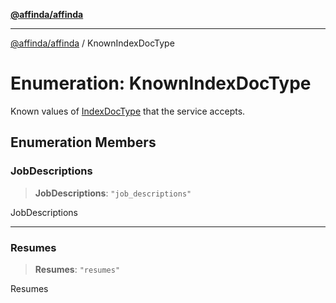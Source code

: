 [**@affinda/affinda**](../README.md)

***

[@affinda/affinda](../globals.md) / KnownIndexDocType

# Enumeration: KnownIndexDocType

Known values of [IndexDocType](../type-aliases/IndexDocType.md) that the service accepts.

## Enumeration Members

### JobDescriptions

> **JobDescriptions**: `"job_descriptions"`

JobDescriptions

***

### Resumes

> **Resumes**: `"resumes"`

Resumes
